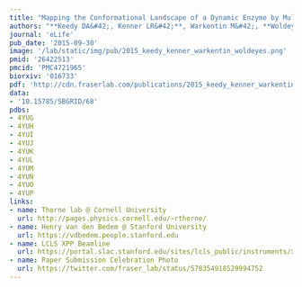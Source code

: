 ```yaml
---
title: "Mapping the Conformational Landscape of a Dynamic Enzyme by Multitemperature and XFEL Crystallography."
authors: "**Keedy DA&#42;, Kenner LR&#42;**, Warkentin M&#42;, **Woldeyes RA&#42;**, Hopkins JB, **Thompson MC**, Brewster AS, **Van Benschoten AH**, Baxter EL, Uervirojnangkoorn M, McPhillips SE, Song J, Alonso-Mori R, Holton JM, Weis WI, Brunger AT, Soltis SM, Lemke H, Gonzalez A, Sauter NK, Cohen AE, van den Bedem H, Thorne RE, **Fraser JS**."
journal: 'eLife'
pub_date: '2015-09-30'
image: '/lab/static/img/pub/2015_keedy_kenner_warkentin_woldeyes.png'
pmid: '26422513'
pmcid: 'PMC4721965'
biorxiv: '016733'
pdf: 'http://cdn.fraserlab.com/publications/2015_keedy_kenner_warkentin_woldeyes.pdf'
data:
- '10.15785/SBGRID/68'
pdbs:
- 4YUG
- 4YUH
- 4YUI
- 4YUJ
- 4YUK
- 4YUL
- 4YUM
- 4YUN
- 4YUO
- 4YUP
links:
- name: Thorne lab @ Cornell University
  url: http://pages.physics.cornell.edu/~rthorne/
- name: Henry van den Bedem @ Stanford University
  url: https://vdbedem.people.stanford.edu
- name: LCLS XPP Beamline
  url: https://portal.slac.stanford.edu/sites/lcls_public/instruments/xpp/Pages/default.aspx
- name: Paper Submission Celebration Photo
  url: https://twitter.com/fraser_lab/status/578354918529994752
---
```

